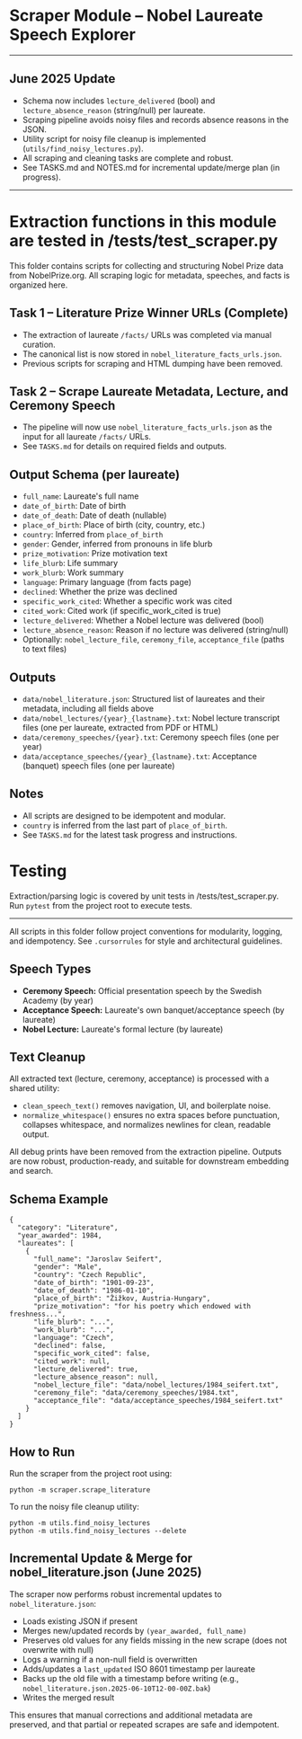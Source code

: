 # Scraper Module – Nobel Laureate Speech Explorer

---

## June 2025 Update
- Schema now includes `lecture_delivered` (bool) and `lecture_absence_reason` (string/null) per laureate.
- Scraping pipeline avoids noisy files and records absence reasons in the JSON.
- Utility script for noisy file cleanup is implemented (`utils/find_noisy_lectures.py`).
- All scraping and cleaning tasks are complete and robust.
- See TASKS.md and NOTES.md for incremental update/merge plan (in progress).

---

# Extraction functions in this module are tested in /tests/test_scraper.py

This folder contains scripts for collecting and structuring Nobel Prize data from NobelPrize.org. All scraping logic for metadata, speeches, and facts is organized here.

## Task 1 – Literature Prize Winner URLs (Complete)
- The extraction of laureate `/facts/` URLs was completed via manual curation.
- The canonical list is now stored in `nobel_literature_facts_urls.json`.
- Previous scripts for scraping and HTML dumping have been removed.

## Task 2 – Scrape Laureate Metadata, Lecture, and Ceremony Speech
- The pipeline will now use `nobel_literature_facts_urls.json` as the input for all laureate `/facts/` URLs.
- See `TASKS.md` for details on required fields and outputs.

## Output Schema (per laureate)
- `full_name`: Laureate's full name
- `date_of_birth`: Date of birth
- `date_of_death`: Date of death (nullable)
- `place_of_birth`: Place of birth (city, country, etc.)
- `country`: Inferred from `place_of_birth`
- `gender`: Gender, inferred from pronouns in life blurb
- `prize_motivation`: Prize motivation text
- `life_blurb`: Life summary
- `work_blurb`: Work summary
- `language`: Primary language (from facts page)
- `declined`: Whether the prize was declined
- `specific_work_cited`: Whether a specific work was cited
- `cited_work`: Cited work (if specific_work_cited is true)
- `lecture_delivered`: Whether a Nobel lecture was delivered (bool)
- `lecture_absence_reason`: Reason if no lecture was delivered (string/null)
- Optionally: `nobel_lecture_file`, `ceremony_file`, `acceptance_file` (paths to text files)

## Outputs
- `data/nobel_literature.json`: Structured list of laureates and their metadata, including all fields above
- `data/nobel_lectures/{year}_{lastname}.txt`: Nobel lecture transcript files (one per laureate, extracted from PDF or HTML)
- `data/ceremony_speeches/{year}.txt`: Ceremony speech files (one per year)
- `data/acceptance_speeches/{year}_{lastname}.txt`: Acceptance (banquet) speech files (one per laureate)

## Notes
- All scripts are designed to be idempotent and modular.
- `country` is inferred from the last part of `place_of_birth`.
- See `TASKS.md` for the latest task progress and instructions.

# Testing
Extraction/parsing logic is covered by unit tests in /tests/test_scraper.py. Run `pytest` from the project root to execute tests.

---

All scripts in this folder follow project conventions for modularity, logging, and idempotency. See `.cursorrules` for style and architectural guidelines.

## Speech Types
- **Ceremony Speech:** Official presentation speech by the Swedish Academy (by year)
- **Acceptance Speech:** Laureate's own banquet/acceptance speech (by laureate)
- **Nobel Lecture:** Laureate's formal lecture (by laureate)

## Text Cleanup
All extracted text (lecture, ceremony, acceptance) is processed with a shared utility:
- `clean_speech_text()` removes navigation, UI, and boilerplate noise.
- `normalize_whitespace()` ensures no extra spaces before punctuation, collapses whitespace, and normalizes newlines for clean, readable output.

All debug prints have been removed from the extraction pipeline. Outputs are now robust, production-ready, and suitable for downstream embedding and search.

## Schema Example
```
{
  "category": "Literature",
  "year_awarded": 1984,
  "laureates": [
    {
      "full_name": "Jaroslav Seifert",
      "gender": "Male",
      "country": "Czech Republic",
      "date_of_birth": "1901-09-23",
      "date_of_death": "1986-01-10",
      "place_of_birth": "Žižkov, Austria-Hungary",
      "prize_motivation": "for his poetry which endowed with freshness...",
      "life_blurb": "...",
      "work_blurb": "...",
      "language": "Czech",
      "declined": false,
      "specific_work_cited": false,
      "cited_work": null,
      "lecture_delivered": true,
      "lecture_absence_reason": null,
      "nobel_lecture_file": "data/nobel_lectures/1984_seifert.txt",
      "ceremony_file": "data/ceremony_speeches/1984.txt",
      "acceptance_file": "data/acceptance_speeches/1984_seifert.txt"
    }
  ]
}
```

## How to Run
Run the scraper from the project root using:
```
python -m scraper.scrape_literature
```

To run the noisy file cleanup utility:
```
python -m utils.find_noisy_lectures
python -m utils.find_noisy_lectures --delete
```

## Incremental Update & Merge for nobel_literature.json (June 2025)

The scraper now performs robust incremental updates to `nobel_literature.json`:
- Loads existing JSON if present
- Merges new/updated records by `(year_awarded, full_name)`
- Preserves old values for any fields missing in the new scrape (does not overwrite with null)
- Logs a warning if a non-null field is overwritten
- Adds/updates a `last_updated` ISO 8601 timestamp per laureate
- Backs up the old file with a timestamp before writing (e.g., `nobel_literature.json.2025-06-10T12-00-00Z.bak`)
- Writes the merged result

This ensures that manual corrections and additional metadata are preserved, and that partial or repeated scrapes are safe and idempotent. 